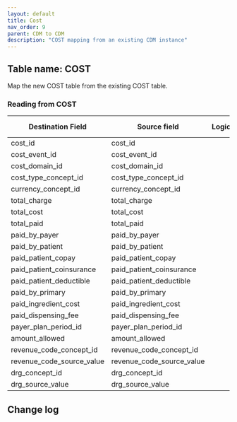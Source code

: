 ```yaml
---
layout: default
title: Cost
nav_order: 9
parent: CDM to CDM
description: "COST mapping from an existing CDM instance"
---
```


## Table name: **COST**

Map the new COST table from the existing COST table.

### Reading from **COST**

| Destination Field | Source field | Logic | Comment field |
| --- | --- | --- | --- |
| cost_id | cost_id | | |
| cost_event_id | cost_event_id | | |
| cost_domain_id | cost_domain_id | | |
| cost_type_concept_id | cost_type_concept_id | | |
| currency_concept_id | currency_concept_id  | | |
| total_charge | total_charge | | |
| total_cost | total_cost| | |
| total_paid | total_paid| | |
| paid_by_payer | paid_by_payer | | |
| paid_by_patient | paid_by_patient | | |
| paid_patient_copay | paid_patient_copay | | |
| paid_patient_coinsurance | paid_patient_coinsurance| | |
| paid_patient_deductible | paid_patient_deductible| | |
| paid_by_primary | paid_by_primary| | |
| paid_ingredient_cost | paid_ingredient_cost | | |
| paid_dispensing_fee | paid_dispensing_fee| | |
| payer_plan_period_id | payer_plan_period_id| | |
| amount_allowed | amount_allowed | | |
| revenue_code_concept_id | revenue_code_concept_id | | |
| revenue_code_source_value | revenue_code_source_value | | |
| drg_concept_id | drg_concept_id | | |
| drg_source_value | drg_source_value | | |

## Change log